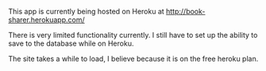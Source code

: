 This app is currently being hosted on Heroku at
http://book-sharer.herokuapp.com/

There is very limited functionality currently. I still have to set up 
the ability to save to the database while on Heroku.

The site takes a while to load, I believe because it is on the free
heroku plan.